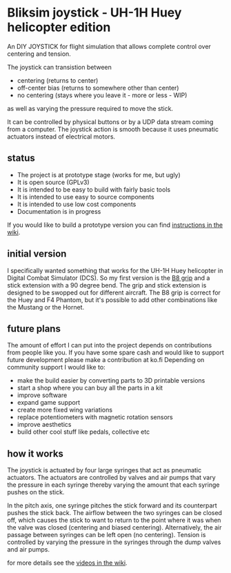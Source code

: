 # Bliksim joystick - UH-1H Huey helicopter edition
An DIY JOYSTICK for flight simulation that allows complete control over centering and tension. 

The joystick can transistion between
* centering (returns to center)
* off-center bias (returns to somewhere other than center)
* no centering (stays where you leave it - more or less - WIP)

as well as varying the pressure required to move the stick. 

It can be controlled by physical buttons or by a UDP data stream coming from a computer.
The joystick action is smooth because it uses pneumatic actuators instead of electrical motors. 

## status

* The project is at prototype stage (works for me, but ugly)
* It is open source (GPLv3)
* It is intended to be easy to build with fairly basic tools  
* It is intended to use easy to source components
* It is intended to use low cost components  
* Documentation is in progress

If you would like to build a prototype version you can find [instructions in the wiki](https://github.com/bliksim1/joystick/wiki/Build).

## initial version

I specifically wanted something that works for the UH-1H Huey helicopter in Digital Combat Simulator (DCS).
So my first version is the [B8 grip](https://www.thingiverse.com/thing:2235488/files) and a stick extension with a 90 degree bend.
The grip and stick extension is designed to be swopped out for different aircraft. The B8 grip is correct for the Huey and F4 Phantom, but it's possible to add other combinations like the Mustang or the Hornet.

## future plans

The amount of effort I can put into the project depends on contributions from people like you. 
If you have some spare cash and would like to support future development please make a contribution at ko.fi
Depending on community support I would like to:

* make the build easier by converting parts to 3D printable versions
* start a shop where you can buy all the parts in a kit
* improve software
* expand game support
* create more fixed wing variations 
* replace potentiometers with magnetic rotation sensors
* improve aesthetics
* build other cool stuff like pedals, collective etc

## how it works

The joystick is actuated by four large syringes that act as pneumatic actuators. The actuators are controlled by valves and air pumps that vary the pressure in each syringe thereby varying the amount that each syringe pushes on the stick. 

In the pitch axis, one syringe pitches the stick forward and its counterpart pushes the stick back. The airflow between the two syringes can be closed off, which causes the stick to want to return to the point where it was when the valve was closed (centering and biased centering). Alternatively, the air passage between syringes can be left open (no centering). Tension is controlled by varying the pressure in the syringes through the dump valves and air pumps.

for more details see the [videos in the wiki](https://github.com/bliksim1/joystick/wiki#videos).


